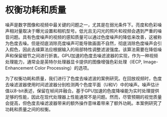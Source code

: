 # 权衡功耗和质量
噪声是数字图像和视频中最关键的问题之一，尤其是在弱光条件下。亮度和色彩噪声相对量取决于曝光设置和相机型号。低光且无闪光的照片和视频会遇到严重的噪音问题。具有色度噪声的视频的感知质量可以通过色度噪声的降低来改善，这被称为色度去噪。但是彻底消除亮度噪声可能导致画面不自然，彻底消除色度噪声会引入假色，因此去燥算法应根据输入的局部特性调整滤波强度。该算法需要在降低噪声和保留细节之间进行折衷。GPU加速的色度去噪滤波器的实现，作为一种视频处理能力，通常会是英特尔处理器显卡提供的图像增强色彩处理（IECP, Image-Enhancement Color Processing）的选项。

为了权衡功耗和质量，我们进行了色度去噪滤波的案例研究。在回放视频时，色度去噪滤波器使用时间滤波器分别检测两个色度平面（U和V）中的噪声。噪声估计值以8-bit表述，保留在帧间并融合。基于GPU加速的色度降噪能为实时处理提供足够的性能，因此在现代处理器上性能通常不是问题。然而，尽管预期的视觉质量会提高，但色度去噪滤波器带来的额外操作意味着带来了额外功耗。本案例研究了功耗和质量之间的权衡。

